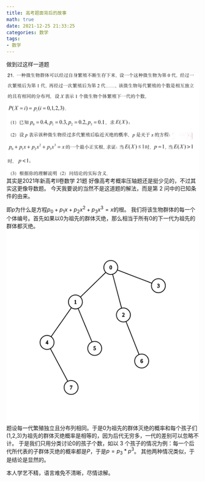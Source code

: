 ```yaml
---
title: 高考题面背后的故事
math: true
date: 2021-12-25 21:33:25
categories: 数学
tags:
- 数学
---
```

做到过这样一道题
<!--more-->
![](/img/2021-12-25|21-32-07screenshot.png)
其实是2021年新高考Ⅱ卷数学 21题
好像高考考概率压轴题还是挺少见的，不过其实这更像导数题。
今天我要说的当然不是这道题的解法，而是第 $2$ 问中的已知条件的由来。

即$p$为什么是方程$p_0+p_1x+p_2x^2+p_3x^3=x$的根。
我们将该生物群体的每一个个体编号。首先如果以$0$为祖先的群体灭绝，那么相当于所有$0$的下一代为祖先的群体都灭绝。
![](/img/graph.png)
题设每一代繁殖独立且分布列相同。于是$0$为祖先的群体灭绝的概率和每个孩子们($1$,$2$,$3$)为祖先的群体灭绝概率是相等的，因为后代无穷多，一代的差别可以忽略不计。
于是我们只用分类讨论$0$的孩子个数，如以 $3$ 个孩子的情况为例：每一个后代所代表的子群体灭绝的概率都是$P$，于是$p=p_3*p^3$。
其他两种情况类似，于是结论是显然的。

本人学艺不精，语言难免不清晰，尽情谅解。

